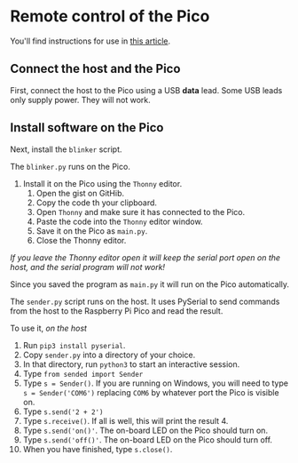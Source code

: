 #  Remote control of the Pico

You'll find instructions for use in [this article]().

## Connect the host and the Pico

First, connect the host to the Pico using a USB **data** lead. Some USB leads only supply power. They will not work.

## Install software on the Pico

Next, install the `blinker` script.

The `blinker.py` runs on the Pico.
1. Install it on the Pico using the `Thonny` editor.
    1. Open the gist on GitHib.
    1. Copy the code th your clipboard.
    1. Open `Thonny` and make sure it has connected to the Pico.
    1. Paste the code into the `Thonny` editor window.
    1. Save it on the Pico as `main.py`.
    1. Close the Thonny editor. 
   
*If you leave the Thonny editor open it will keep the serial port open on the host, and
the serial program will not work!*

Since you saved the program as `main.py` it will run on the Pico automatically.

The `sender.py` script runs on the host.
It uses PySerial to send commands from the host to the Raspberry Pi Pico and 
read the result.

To use it, *on the host*
1. Run `pip3 install pyserial`.
1. Copy `sender.py` into a directory of your choice.
1. In that directory, run `python3` to start an interactive session.
1. Type `from sended import Sender`
1. Type `s = Sender()`. If you are running on Windows, you will need to type 
   `s = Sender('COM6')` replacing `COM6` by whatever port the Pico is visible on.   
1. Type `s.send('2 + 2')`
1. Type `s.receive()`. If all is well, this will print the result 4.
1. Type `s.send('on()'`. The on-board LED on the Pico should turn on.
1. Type `s.send('off()'`. The on-board LED on the Pico should turn off.
1. When you have finished, type `s.close()`.




